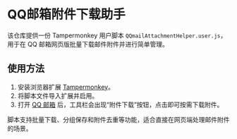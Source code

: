 # QQ邮箱附件下载助手

该仓库提供一份 Tampermonkey 用户脚本 `QQmailAttachmentHelper.user.js`，
用于在 QQ 邮箱网页版批量下载邮件附件并进行简单管理。

## 使用方法
1. 安装浏览器扩展 [Tampermonkey](https://tampermonkey.net/)。
2. 将脚本文件导入扩展并启用。
3. 打开 [QQ 邮箱](https://wx.mail.qq.com/) 后，工具栏会出现“附件下载”按钮，点击即可按需下载附件。

脚本支持批量下载、分组保存和附件去重等功能，适合直接在网页端处理邮件附件的场景。
